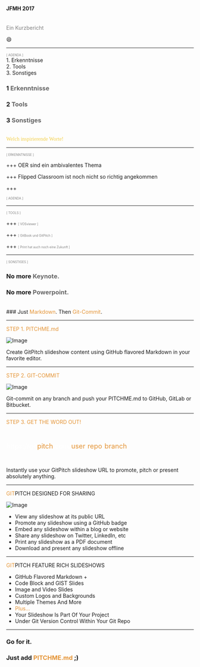 #### JFMH 2017
<br>
<span style="color:gray">Ein Kurzbericht</span>

:smile:

---

<span style="color:gray; font-size:0.6em;">[ AGENDA ]</span>
<br> 1. Erkenntnisse
<br> 2. Tools
<br> 3. Sonstiges
<br>
### 1 <span style="color: #666666">Erkenntnisse</span>
### <span class="fragment" data-fragment-index="1" data-autoslide="2000">2 <span style="color: #666666">Tools</span>
### <span class="fragment" data-fragment-index="1" data-autoslide="2000">3 <span style="color: #666666">Sonstiges</span></li>
<br>
<span style="color: #f2cf4a; font-family: brandon;">Welch inspirierende Worte!</span>

---
<span style="color:gray; font-size:0.6em;">[ ERKENNTNISSE ]</span>

+++
OER sind ein ambivalentes Thema

+++
Flipped Classroom ist noch nicht so richtig angekommen

+++

<span style="color:gray; font-size:0.6em;">[ AGENDA ]</span>

---
<span style="color:gray; font-size:0.6em;">[ TOOLS ]</span>

+++
<span style="color:gray; font-size:0.6em;">[ VOSviewer ]</span>

+++
<span style="color:gray; font-size:0.6em;">[ GitBook und GitPitch ]</span>

+++
<span style="color:gray; font-size:0.6em;">[ Print hat auch noch eine Zukunft ]</span>

---
<span style="color:gray; font-size:0.6em;">[ SONSTIGES ]</span>

<!-- .slide: data-autoslide="2000" -->

### No more <span style="color: #666666">Keynote.</span>
### <span class="fragment" data-fragment-index="1" data-autoslide="2000">No more <span style="color: #666666">Powerpoint.</span>
<br>
### <span class="fragment" data-fragment-index="2" data-autoslide="3500">Just <span style="color: #e49436">Markdown</span>. Then <span style="color: #e49436">Git-Commit</span>.</li>

---

<span style="color: #e49436">STEP 1. PITCHME.md</span>

![Image](./assets/md/assets/markdown.png)

Create GitPitch slideshow content using GitHub flavored Markdown in your favorite editor.

---

<span style="color: #e49436">STEP 2. GIT-COMMIT</span>

![Image](./assets/md/assets/terminal.png)

Git-commit on any branch and push your PITCHME.md to GitHub, GitLab or Bitbucket.

---

<span style="color: #e49436">STEP 3. GET THE WORD OUT!</span>

<br>

<span style="font-size: 1.3em;"><span style="color:white">htt</span><span style="color:white">ps://git</span><span style="color: #e49436">pitch</span><span style="color: white">.com/<span style="color: #e49436">user</span>/<span style="color: #e49436">repo</span>/<span style="color: #e49436">branch</span></span>

<br>

Instantly use your GitPitch slideshow URL to promote, pitch or present absolutely anything.

---
<!-- .slide: data-autoslide="11000" -->

<span style="color: #e49436">GIT</span>PITCH DESIGNED FOR SHARING

![Image](./assets/md/assets/gp-social.jpg)

- View any slideshow at its public URL
- Promote any slideshow using a GitHub badge
- Embed any slideshow within a blog or website
- Share any slideshow on Twitter, LinkedIn, etc
- Print any slideshow as a PDF document
- Download and present any slideshow offline

---
<!-- .slide: data-autoslide="12000" -->

<span style="color: #e49436">GIT</span>PITCH FEATURE RICH SLIDESHOWS

- GitHub Flavored Markdown +
- Code Block and GIST Slides
- Image and Video Slides
- Custom Logos and Backgrounds
- Multiple Themes And More
- <span style="color: #e49436">Plus...</span>
- Your Slideshow Is Part Of Your Project
- Under Git Version Control Within Your Git Repo


---
<!-- .slide: data-autoslide="8000" -->

### Go for it.
### Just add <span style="color: #e49436; text-transform: none">PITCHME.md</span> ;)
